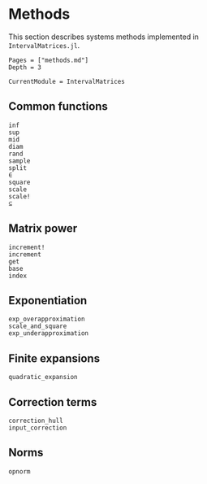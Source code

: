 # Methods

This section describes systems methods implemented in `IntervalMatrices.jl`.

```@contents
Pages = ["methods.md"]
Depth = 3
```

```@meta
CurrentModule = IntervalMatrices
```

## Common functions

```@docs
inf
sup
mid
diam
rand
sample
split
∈
square
scale
scale!
⊆
```

## Matrix power

```@docs
increment!
increment
get
base
index
```

## Exponentiation

```@docs
exp_overapproximation
scale_and_square
exp_underapproximation
```

## Finite expansions

```@docs
quadratic_expansion
```

## Correction terms

```@docs
correction_hull
input_correction
```

## Norms

```@docs
opnorm
```
